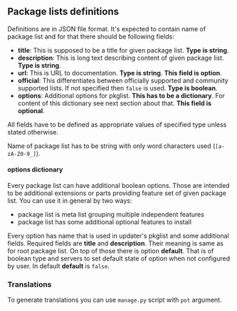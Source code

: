 Package lists definitions
-------------------------
Definitions are in JSON file format. It's expected to contain name of package list
and for that there should be following fields:

* __title__: This is supposed to be a title for given package list. __Type is
  string__.
* __description__: This is long text describing content of given package list.
  __Type is string__.
* __url__:  This is URL to documentation. __Type is string__.  __This field is
  option__.
* __official__: This differentiates between officially supported and community
  supported lists. If not specified then `false` is used. __Type is boolean__.
* __options__: Additional options for pkglist. __This has to be a dictionary__.
  For content of this dictionary see next section about that. __This field is
  optional__.

All fields have to be defined as appropriate values of specified type unless stated
otherwise.

Name of package list has to be string with only word characters used
(`[a-zA-Z0-9_]`).

#### __options__ dictionary
Every package list can have additional boolean options. Those are intended to be
additional extensions or parts providing feature set of given package list. You
can use it in general by two ways:
* package list is meta list grouping multiple independent features
* package list has some additional optional features to install

Every option has name that is used in updater's pkglist and some additional
fields. Required fields are __title__ and __description__. Their meaning is same
as for root package list. On top of those there is option __default__. That is
of boolean type and servers to set default state of option when not configured by
user. In default __default__ is `false`.

### Translations
To generate translations you can use `manage.py` script with `pot` argument.
